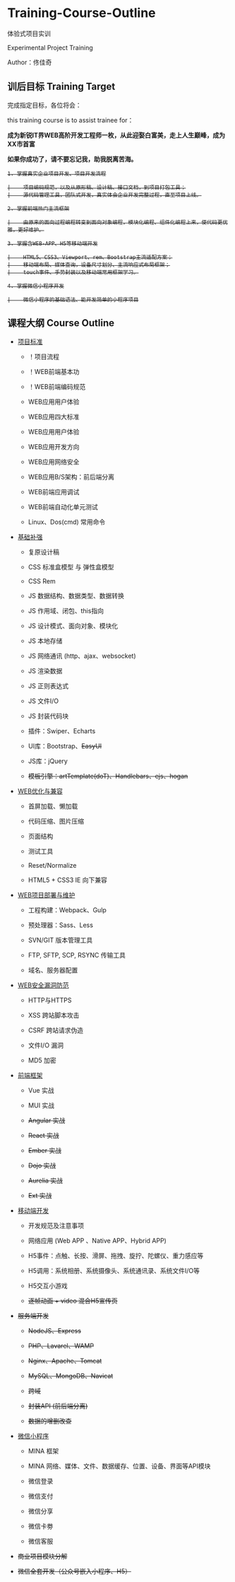 # Training-Course-Outline

体验式项目实训

Experimental Project Training

Author：佟佳奇

## 训后目标 Training Target

完成指定目标，各位将会：

this training course is to assist trainee for：

**成为新锐IT界WEB高阶开发工程师一枚，从此迎娶白富美，走上人生巅峰，成为XX市首富**

**如果你成功了，请不要忘记我，助我脱离苦海。**

<s>

    1. 掌握真实企业项目开发、项目开发流程
    
    |    项目编码规范，以及从原形稿、设计稿、接口文档，到项目打包工具；
    |    源代码管理工具，团队式开发，真实体会企业开发完整过程，直至项目上线。
    
    2. 掌握前端热门主流框架
    
    |    由原来的面向过程编程转变到面向对象编程，模块化编程、组件化编程上来，使代码更优雅，更好维护。
    
    3. 掌握含WEB-APP、H5等移动端开发
    
    |    HTML5、CSS3、Viewport、rem、Bootstrap主流适配方案；
    |    移动端布局、媒体查询，设备尺寸划分、主流响应式布局框架；
    |    touch事件、手势封装以及移动端常用框架学习。
    
    4. 掌握微信小程序开发
    
    |    微信小程序的基础语法、能开发简单的小程序项目

</s>

## 课程大纲 Course Outline

* [项目标准](https://github.com/tongjiaqi/Training-Course-Outline/wiki/%E9%A1%B9%E7%9B%AE%E6%A0%87%E5%87%86)

  * ！项目流程
  
  * ！WEB前端基本功
 
  * ！WEB前端编码规范
  
  * WEB应用用户体验
  
  * WEB应用四大标准

  * WEB应用用户体验

  * WEB应用开发方向

  * WEB应用网络安全

  * WEB应用B/S架构：前后端分离

  * WEB前端应用调试

  * WEB前端自动化单元测试

  * Linux、Dos(cmd) 常用命令
 
* [基础补强](https://github.com/tongjiaqi/Training-Course-Outline/wiki/%E5%9F%BA%E7%A1%80%E8%A1%A5%E5%BC%BA)

  * 复原设计稿

  * CSS 标准盒模型 与 弹性盒模型
  
  * CSS Rem
  
  * JS 数据结构、数据类型、数据转换
  
  * JS 作用域、闭包、this指向
  
  * JS 设计模式、面向对象、模块化
  
  * JS 本地存储
  
  * JS 网络通讯 (http、ajax、websocket)
  
  * JS 渲染数据
  
  * JS 正则表达式

  * JS 文件I/O
  
  * JS 封装代码块

  * 插件：Swiper、Echarts
  
  * UI库：Bootstrap、<s>EasyUI</s>
  
  * JS库：jQuery
  
  * <s>模板引擎：artTemplate(doT)、Handlebars、ejs、hogan</s>

* [WEB优化与兼容](https://github.com/tongjiaqi/Training-Course-Outline/wiki/WEB%E4%BC%98%E5%8C%96%E4%B8%8E%E5%85%BC%E5%AE%B9)

  * 首屏加载、懒加载
  
  * 代码压缩、图片压缩
  
  * 页面结构
  
  * 测试工具
  
  * Reset/Normalize
  
  * HTML5 + CSS3 IE 向下兼容

* [WEB项目部署与维护](https://github.com/tongjiaqi/Training-Course-Outline/wiki/WEB%E9%A1%B9%E7%9B%AE%E9%83%A8%E7%BD%B2%E4%B8%8E%E7%BB%B4%E6%8A%A4)

  * 工程构建：Webpack、Gulp
  
  * 预处理器：Sass、Less

  * SVN/GIT 版本管理工具
  
  * FTP, SFTP, SCP, RSYNC 传输工具
  
  * 域名、服务器配置

* [WEB安全漏洞防范](https://github.com/tongjiaqi/Training-Course-Outline/wiki/WEB%E5%AE%89%E5%85%A8%E6%BC%8F%E6%B4%9E%E9%98%B2%E8%8C%83)

  * HTTP与HTTPS
  
  * XSS 跨站脚本攻击
  
  * CSRF 跨站请求伪造
  
  * 文件I/O 漏洞
  
  * MD5 加密

* [前端框架](https://github.com/tongjiaqi/Training-Course-Outline/wiki/%E5%89%8D%E7%AB%AF%E6%A1%86%E6%9E%B6)

  * Vue 实战
 
  * MUI 实战
  
  * <s>Angular 实战</s>
  
  * <s>React 实战</s>
  
  * <s>Ember 实战</s>
  
  * <s>Dojo 实战</s>
  
  * <s>Aurelia 实战</s>
   
  * <s>Ext 实战</s>
  
* [移动端开发](https://github.com/tongjiaqi/Training-Course-Outline/wiki/%E7%A7%BB%E5%8A%A8%E7%AB%AF%E5%BC%80%E5%8F%91)

  * 开发规范及注意事项
  
  * 网络应用 (Web APP 、Native APP、Hybrid APP)
  
  * H5事件：点触、长按、滑屏、拖拽、旋拧、陀螺仪、重力感应等
  
  * H5调用：系统相册、系统摄像头、系统通讯录、系统文件I/O等
 
  * H5交互小游戏
  
  * <s>逐帧动画 + video 混合H5宣传页</s>

* <s>服务端开发</s>

  *  <s>NodeJS、Express</s>
  
  *  <s>PHP、Lavarel、WAMP</s>
  
  *  <s>Nginx、Apache、Tomcat</s>

  *  <s>MySQL、MongoDB、Navicat</s>

  *  <s>跨域</s>
  
  *  <s>封装API (前后端分离)</s>
  
  *  <s>数据的增删改查</s>

* [微信小程序](https://github.com/tongjiaqi/Training-Course-Outline/wiki/%E5%BE%AE%E4%BF%A1%E5%B0%8F%E7%A8%8B%E5%BA%8F)

  *  MINA 框架
  
  *  MINA 网络、媒体、文件、数据缓存、位置、设备、界面等API模块

  *  微信登录
  
  *  微信支付
  
  *  微信分享
  
  *  微信卡劵
  
  *  微信客服

* <s>商业项目模块分解</s>

* <s>微信全套开发（公众号嵌入小程序、H5）</s>
